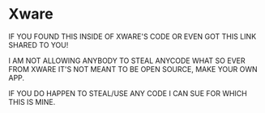 # Xware

IF YOU FOUND THIS INSIDE OF XWARE'S CODE OR EVEN GOT THIS LINK SHARED TO YOU!

I AM NOT ALLOWING ANYBODY TO STEAL ANYCODE WHAT SO EVER FROM XWARE IT'S NOT MEANT TO BE OPEN SOURCE, MAKE YOUR OWN APP.

IF YOU DO HAPPEN TO STEAL/USE ANY CODE I CAN SUE FOR WHICH THIS IS MINE.
